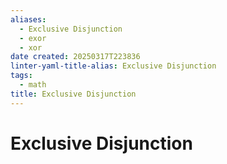 ```yaml
---
aliases:
  - Exclusive Disjunction
  - exor
  - xor
date created: 20250317T223836
linter-yaml-title-alias: Exclusive Disjunction
tags:
  - math
title: Exclusive Disjunction
---
```


# Exclusive Disjunction
